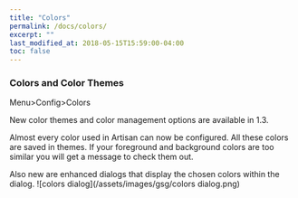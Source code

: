 ```yaml
---
title: "Colors"
permalink: /docs/colors/
excerpt: ""
last_modified_at: 2018-05-15T15:59:00-04:00
toc: false
---
```


### Colors and Color Themes

Menu>Config>Colors

New color themes and color management options are available in 1.3.  

Almost every color used in Artisan can now be configured.  All these colors are saved in themes.  If your foreground and background colors are too similar you will get a message to check them out.  

Also new are enhanced dialogs that display the chosen colors within the dialog.
![colors dialog](/assets/images/gsg/colors dialog.png)
